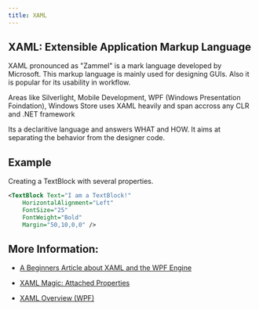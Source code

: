 ```yaml
---
title: XAML
---
```

## XAML: Extensible Application Markup Language

XAML pronounced as "Zammel" is a mark language developed by Microsoft. This markup language is mainly used for designing GUIs. Also it is popular for its usability in workflow. 

Areas like Silverlight, Mobile Development, WPF (Windows Presentation Foindation), Windows Store uses XAML heavily and span accross any CLR and .NET framework

Its a declaritive language and answers WHAT and HOW. It aims at separating the behavior from the designer code.

## Example
Creating a TextBlock with several properties.
```xml
<TextBlock Text="I am a TextBlock!" 
	HorizontalAlignment="Left" 
	FontSize="25" 
	FontWeight="Bold" 
	Margin="50,10,0,0" />
```

## More Information:

* [A Beginners Article about XAML and the WPF Engine](http://www.c-sharpcorner.com/UploadFile/logisimo/a-beginners-article-about-xaml-and-the-wpf-engine/)

* [XAML Magic: Attached Properties](http://www.codemag.com/article/1405061)

* [XAML Overview (WPF)](https://docs.microsoft.com/en-us/dotnet/framework/wpf/advanced/xaml-overview-wpf)
